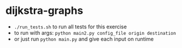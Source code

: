 # dijkstra-graphs
  * `./run_tests.sh` to run all tests for this exercise
  * to run with args: `python main2.py config_file origin destination`
  * or just run `python main.py` and give each input on runtime
